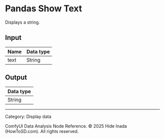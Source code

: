 # Pandas Show Text
Displays a string.

## Input
| Name | Data type |
|---|---|
| text | String |

## Output
| Data type |
|---|
| String |

<HR>
Category: Display data

ComfyUI Data Analysis Node Reference. © 2025 Hide Inada (HowToSD.com). All rights reserved.
